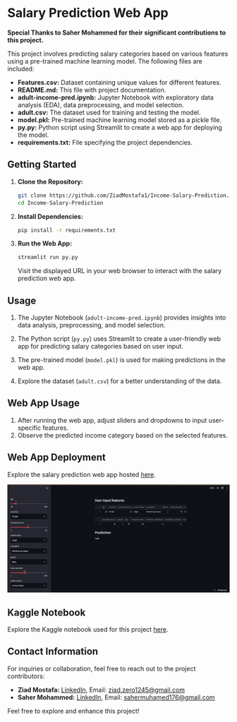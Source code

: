 # Salary Prediction Web App

**Special Thanks to Saher Mohammed for their significant contributions to this project.**

This project involves predicting salary categories based on various features using a pre-trained machine learning model. The following files are included:

- **Features.csv:** Dataset containing unique values for different features.
- **README.md:** This file with project documentation.
- **adult-income-pred.ipynb:** Jupyter Notebook with exploratory data analysis (EDA), data preprocessing, and model selection.
- **adult.csv:** The dataset used for training and testing the model.
- **model.pkl:** Pre-trained machine learning model stored as a pickle file.
- **py.py:** Python script using Streamlit to create a web app for deploying the model.
- **requirements.txt:** File specifying the project dependencies.

## Getting Started

1. **Clone the Repository:**
   ```bash
   git clone https://github.com/ZiadMostafa1/Income-Salary-Prediction.git
   cd Income-Salary-Prediction
   ```

2. **Install Dependencies:**
   ```bash
   pip install -r requirements.txt
   ```

3. **Run the Web App:**
   ```bash
   streamlit run py.py
   ```

   Visit the displayed URL in your web browser to interact with the salary prediction web app.

## Usage

1. The Jupyter Notebook (`adult-income-pred.ipynb`) provides insights into data analysis, preprocessing, and model selection.

2. The Python script (`py.py`) uses Streamlit to create a user-friendly web app for predicting salary categories based on user input.

3. The pre-trained model (`model.pkl`) is used for making predictions in the web app.

4. Explore the dataset (`adult.csv`) for a better understanding of the data.

## Web App Usage

1. After running the web app, adjust sliders and dropdowns to input user-specific features.
2. Observe the predicted income category based on the selected features.

## Web App Deployment

Explore the salary prediction web app hosted [here](https://income-salary-prediction-t9h2zfkaxjo8udwuvtmj6p.streamlit.app/). 

![Web App Preview](image.png)

## Kaggle Notebook

Explore the Kaggle notebook used for this project [here](insert-kaggle-notebook-link).

## Contact Information

For inquiries or collaboration, feel free to reach out to the project contributors:

- **Ziad Mostafa:** [LinkedIn](https://www.linkedin.com/in/ziadmostafa/), Email: ziad.zero1245@gmail.com
- **Saher Mohammed:** [LinkedIn](https://www.linkedin.com/in/sahermuhamed/), Email: sahermuhamed176@gmail.com

Feel free to explore and enhance this project!
```